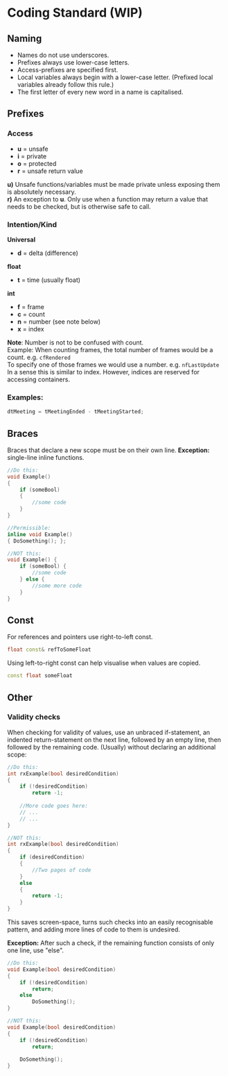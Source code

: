 # Coding Standard (WIP)

## Naming
- Names do not use underscores.
- Prefixes always use lower-case letters.
- Access-prefixes are specified first.
- Local variables always begin with a lower-case letter. (Prefixed local variables already follow this rule.) 
- The first letter of every new word in a name is capitalised.

## Prefixes

### Access
- **u** = unsafe
- **i** = private
- **o** = protected
- **r** = unsafe return value

**u)** Unsafe functions/variables must be made private unless exposing them is absolutely necessary.<br>
**r)** An exception to **u**. Only use when a function may return a value that needs to be checked, but is otherwise safe to call.


### Intention/Kind
**Universal**
- **d** = delta (difference)

**float**
- **t** = time (usually float)

**int**
- **f** = frame
- **c** = count
- **n** = number (see note below)
- **x** = index

**Note**: Number is not to be confused with count.<br>
Example: When counting frames, the total number of frames would be a count. e.g. `cfRendered`<br>
To specify one of those frames we would use a number. e.g. `nfLastUpdate`<br>
In a sense this is similar to index. However, indices are reserved for accessing containers.

### Examples:
```C++
dtMeeting = tMeetingEnded - tMeetingStarted;
```

## Braces
Braces that declare a new scope must be on their own line. **Exception:** single-line inline functions.

```C++
//Do this:
void Example()
{
    if (someBool)
    {
        //some code
    }
}

//Permissible:
inline void Example()
{ DoSomething(); };

//NOT this:
void Example() {
    if (someBool) {
        //some code
    } else {
        //some more code
    }
}
```

## Const
For references and pointers use right-to-left const.

```C++
float const& refToSomeFloat
```

Using left-to-right const can help visualise when values are copied.

```C++
const float someFloat
```

## Other

### Validity checks
When checking for validity of values, use an unbraced if-statement, an indented return-statement on the next line,
followed by an empty line, then followed by the remaining code. (Usually) without declaring an additional scope:

```C++
//Do this:
int rxExample(bool desiredCondition)
{
    if (!desiredCondition)
        return -1;
		
    //More code goes here:
    // ...
    // ...
}

//NOT this:
int rxExample(bool desiredCondition)
{
    if (desiredCondition)
    {
        //Two pages of code
    }
    else
    {
        return -1;
    }
}
```
This saves screen-space, turns such checks into an easily recognisable pattern, and adding more lines of code to them is undesired.

**Exception:** After such a check, if the remaining function consists of only one line, use "else".

```C++
//Do this:
void Example(bool desiredCondition)
{
    if (!desiredCondition)
        return;
    else
        DoSomething();
}

//NOT this:
void Example(bool desiredCondition)
{
    if (!desiredCondition)
        return;
		
    DoSomething();
}
```

